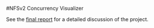 #NFSv2 Concurrency Visualizer

See the [final report](report.pdf) for a detailed discussion of the project.
